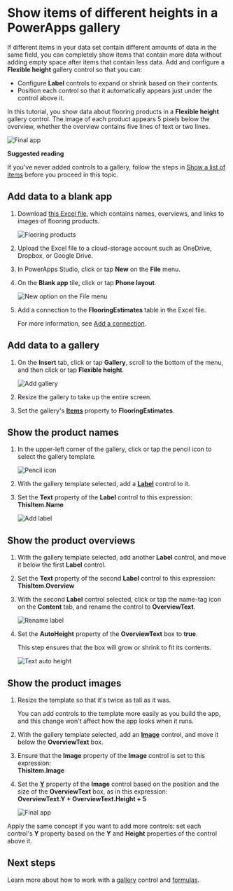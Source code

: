 <properties
    pageTitle="Show items of different heights in a gallery | Microsoft PowerApps"
    description="Add and configure a flexible height gallery to automatically fit the amount of content in each item of the gallery"
    services=""
    suite="powerapps"
    documentationCenter="na"
    authors="fikaradz"
    manager="anneta"
    editor=""
    tags=""/>
<tags
    ms.service="powerapps"
    ms.devlang="na"
    ms.topic="article"
    ms.tgt_pltfrm="na"
    ms.workload="na"
    ms.date="04/01/2017"
    ms.author="fikaradz"/>

# Show items of different heights in a PowerApps gallery #
If different items in your data set contain different amounts of data in the same field, you can completely show items that contain more data without adding empty space after items that contain less data. Add and configure a **Flexible height** gallery control so that you can:

- Configure **Label** controls to expand or shrink based on their contents.
- Position each control so that it automatically appears just under the control above it.

In this tutorial, you show data about flooring products in a **Flexible height** gallery control. The image of each product appears 5 pixels below the overview, whether the overview contains five lines of text or two lines.

![Final app](./media/gallery-dynamic-sizing/dynamic-app.png)

**Suggested reading**

If you've never added controls to a gallery, follow the steps in [Show a list of items](add-gallery.md) before you proceed in this topic.

## Add data to a blank app ##
1. Download [this Excel file](https://az787822.vo.msecnd.net/documentation/get-started-from-data/FlooringEstimates.xlsx), which contains names, overviews, and links to images of flooring products.

	![Flooring products](./media/gallery-dynamic-sizing/flooring-products.png)

1. Upload the Excel file to a cloud-storage account such as OneDrive, Dropbox, or Google Drive.

1. In PowerApps Studio, click or tap **New** on the **File** menu.

1. On the **Blank app** tile, click or tap **Phone layout**.

	![New option on the File menu](./media/gallery-dynamic-sizing/blank-app.png)

1. Add a connection to the **FlooringEstimates** table in the Excel file.

	For more information, see [Add a connection](add-data-connection.md).

## Add data to a gallery ##
1. On the **Insert** tab, click or tap **Gallery**, scroll to the bottom of the menu, and then click or tap **Flexible height**.

	![Add gallery](./media/gallery-dynamic-sizing/add-gallery.png)

1. Resize the gallery to take up the entire screen.

1. Set the gallery's **[Items](controls/properties-core.md)** property to **FlooringEstimates**.

## Show the product names ##
1. In the upper-left corner of the gallery, click or tap the pencil icon to select the gallery template.

	![Pencil icon](./media/gallery-dynamic-sizing/edit-template.png)

1. With the gallery template selected, add a **[Label](controls/control-text-box.md)** control to it.

1. Set the **Text** property of the **Label** control to this expression:<br>
**ThisItem.Name**

	![Add label](./media/gallery-dynamic-sizing/add-text-box.png)

## Show the product overviews ##
1. With the gallery template selected, add another **Label** control, and move it below the first **Label** control.  

1. Set the **Text** property of the second **Label** control to this expression:<br> **ThisItem.Overview**

1. With the second **Label** control selected, click or tap the name-tag icon on the **Content** tab, and rename the control to **OverviewText**.

    ![Rename label](./media/gallery-dynamic-sizing/rename-text-box.png)

1. Set the **AutoHeight** property of the **OverviewText** box to **true**.

	This step ensures that the box will grow or shrink to fit its contents.

  	![Text auto height](./media/gallery-dynamic-sizing/autoheight-text.png)

## Show the product images ##
1. Resize the template so that it's twice as tall as it was.

	You can add controls to the template more easily as you build the app, and this change won't affect how the app looks when it runs.

1. With the gallery template selected, add an **[Image](controls/control-image.md)** control, and move it below the **OverviewText** box.

1. Ensure that the **Image** property of the **Image** control is set to this expression:<br>
	**ThisItem.Image**

1. Set the **[Y](controls/properties-core.md)** property of the **Image** control based on the position and the size of the **OverviewText** box, as in this expression:
<br>**OverviewText.Y + OverviewText.Height + 5**

	![Final app](./media/gallery-dynamic-sizing/final-app.png)

Apply the same concept if you want to add more controls: set each control's **Y** property based on the **Y** and **Height** properties of the control above it.

## Next steps ##
Learn more about how to work with a [gallery](working-with-forms.md) control and [formulas](working-with-formulas.md).
